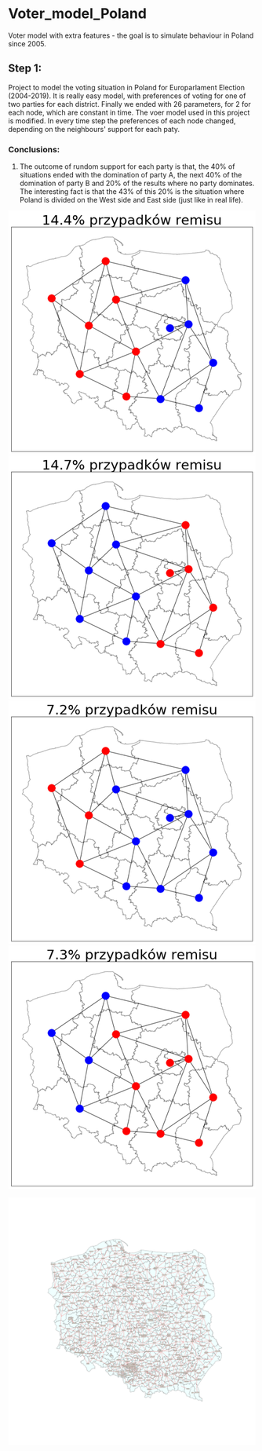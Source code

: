 # Voter_model_Poland
Voter model with extra features - the goal is to simulate behaviour in Poland since 2005.

## Step 1: <br>
Project to model the voting situation in Poland for Europarlament Election (2004-2019). It is really easy model, with preferences of voting for one of two parties for each district. Finally we ended with 26 parameters, for 2 for each node, which are constant in time. The voer model used in this project is modified. In every time step the preferences of each node changed, depending on the neighbours' support for each paty. <br>
### Conclusions: <br>
1. The outcome of rundom support for each party is that, the 40% of situations ended with the domination of party A, the next 40% of the domination of party B and 20% of the results where no party dominates. The interesting fact is that the 43% of this 20% is the situation where Poland is divided on the West side and East side (just like in real life).

<p float="left">
  <img src="random-poland/14_4remisy.png" />
  <img src="random-poland/14_7remisy.png" />
  <img src="random-poland/7_2remisy.png"  />
  <img src="random-poland/7_3remisy.png"  />
</p>


![Alt text](powiaty.png?raw=true "powiaty")
